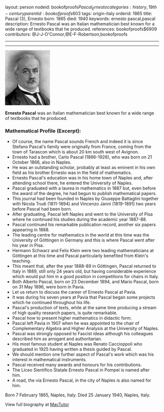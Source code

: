 layout: person
nodeid: bookofproofs$Pascal_Ernesto
categories: history,19th-century
parentid: bookofproofs$603
tags: origin-italy
orderid: 1865
title: Pascal (3), Ernesto
born: 1865
died: 1940
keywords: ernesto pascal,pascal
description: Ernesto Pascal was an Italian mathematician best known for a wide range of textbooks that he produced.
references: bookofproofs$6909
contributors: @J-J-O'Connor,@E-F-Robertson,bookofproofs

---



---

![Pascal_Ernesto.jpg](https://github.com/bookofproofs/bookofproofs.github.io/blob/main/_sources/_assets/images/portraits/Pascal_Ernesto.jpg?raw=true)

**Ernesto Pascal** was an Italian mathematician best known for a wide range of textbooks that he produced.

### Mathematical Profile (Excerpt):
* Of course, the name Pascal sounds French and indeed it is since Stefano Pascal's family were originally from France, coming from the town of Tarascon which is about 20 km south west of Avignon.
* Ernesto had a brother, Carlo Pascal (1866-1926), who was born on 21 October 1866, also in Naples.
* He was an outstanding scholar, probably at least as eminent in his own field as his brother Ernesto was in the field of mathematics.
* Ernesto Pascal's education was in his home town of Naples and, after attending school there, he entered the University of Naples.
* Pascal graduated with a laurea in mathematics in 1887 but, even before the award of the degree, he had begun to publish mathematical papers.
* This journal had been founded in Naples by Giuseppe Battaglini together with Nicola Trudi (1811-1894) and Vincenzo Janni (1819-1891) two years before Pascal had been born.
* After graduating, Pascal left Naples and went to the University of Pisa where he continued his studies during the academic year 1887-88.
* Pascal continued his remarkable publication record, another six papers appearing in 1888.
* The leading centre for mathematics in the world at this time was the University of Göttingen in Germany and this is where Pascal went after his year in Pisa.
* Hermann Schwarz and Felix Klein were two leading mathematicians at Göttingen at this time and Pascal particularly benefited from Klein's teaching.
* This meant that, after the year 1888-89 in Göttingen, Pascal returned to Italy in 1889, still only 24 years old, but having considerable experience which would put him in a good position in competitions for chairs in Italy.
* Both Alberto Pascal, born on 23 December 1894, and Mario Pascal, born on 31 May 1896, were born in Pavia.
* Let us return to discuss the career of Ernesto Pascal at Pavia.
* It was during his seven years at Pavia that Pascal began some projects which he continued throughout his life.
* Pascal's production of texts, while at the same time producing a stream of high quality research papers, is quite remarkable.
* Pascal how to present higher mathematics in didactic form.
* Pascal left Pavia in 1907 when he was appointed to the chair of Complementary Algebra and Higher Analysis at the University of Naples.
* Pascal was strongly opposed to Fascist ideas although his colleagues described him as arrogant and authoritarian.
* His most famous student at Naples was Renato Caccioppoli who graduated in 1925 having written a thesis guided by Pascal.
* We should mention one further aspect of Pascal's work which was his interest in mathematical instruments.
* Pascal received many awards and honours for his contributions.
* The Liceo Sientifico Statale Ernesto Pascal in Pompei is named after him.
* A road, the via Ernesto Pascal, in the city of Naples is also named for him.

Born 7 February 1865, Naples, Italy. Died 25 January 1940, Naples, Italy.

View full biography at [MacTutor](https://mathshistory.st-andrews.ac.uk/Biographies/Pascal_Ernesto/)
